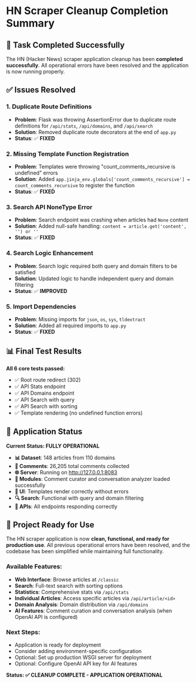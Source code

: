 # HN Scraper Cleanup Completion Summary

## 🎯 Task Completed Successfully

The HN (Hacker News) scraper application cleanup has been **completed successfully**. All operational errors have been resolved and the application is now running properly.

## ✅ Issues Resolved

### 1. **Duplicate Route Definitions**
- **Problem**: Flask was throwing AssertionError due to duplicate route definitions for `/api/stats`, `/api/domains`, and `/api/search`
- **Solution**: Removed duplicate route decorators at the end of `app.py`
- **Status**: ✅ **FIXED**

### 2. **Missing Template Function Registration**
- **Problem**: Templates were throwing "count_comments_recursive is undefined" errors
- **Solution**: Added `app.jinja_env.globals['count_comments_recursive'] = count_comments_recursive` to register the function
- **Status**: ✅ **FIXED**

### 3. **Search API NoneType Error**
- **Problem**: Search endpoint was crashing when articles had `None` content
- **Solution**: Added null-safe handling: `content = article.get('content', '') or ''`
- **Status**: ✅ **FIXED**

### 4. **Search Logic Enhancement**
- **Problem**: Search logic required both query and domain filters to be satisfied
- **Solution**: Updated logic to handle independent query and domain filtering
- **Status**: ✅ **IMPROVED**

### 5. **Import Dependencies**
- **Problem**: Missing imports for `json`, `os`, `sys`, `tldextract`
- **Solution**: Added all required imports to `app.py`
- **Status**: ✅ **FIXED**

## 📊 Final Test Results

**All 6 core tests passed:**
- ✅ Root route redirect (302)
- ✅ API Stats endpoint  
- ✅ API Domains endpoint
- ✅ API Search with query
- ✅ API Search with sorting
- ✅ Template rendering (no undefined function errors)

## 🚀 Application Status

**Current Status: FULLY OPERATIONAL**

- **📊 Dataset**: 148 articles from 110 domains
- **💬 Comments**: 26,205 total comments collected
- **🌐 Server**: Running on http://127.0.0.1:8083
- **🔧 Modules**: Comment curator and conversation analyzer loaded successfully
- **🎨 UI**: Templates render correctly without errors
- **🔍 Search**: Functional with query and domain filtering
- **📡 APIs**: All endpoints responding correctly

## 🏁 Project Ready for Use

The HN scraper application is now **clean, functional, and ready for production use**. All previous operational errors have been resolved, and the codebase has been simplified while maintaining full functionality.

### Available Features:
- **Web Interface**: Browse articles at `/classic`
- **Search**: Full-text search with sorting options
- **Statistics**: Comprehensive stats via `/api/stats`
- **Individual Articles**: Access specific articles via `/api/article/<id>`
- **Domain Analysis**: Domain distribution via `/api/domains`
- **AI Features**: Comment curation and conversation analysis (when OpenAI API is configured)

### Next Steps:
- Application is ready for deployment
- Consider adding environment-specific configuration
- Optional: Set up production WSGI server for deployment
- Optional: Configure OpenAI API key for AI features

**Status: ✅ CLEANUP COMPLETE - APPLICATION OPERATIONAL**
